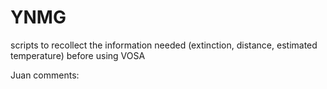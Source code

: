 # YNMG
scripts to recollect the information needed (extinction, distance, estimated temperature) before using VOSA

Juan comments:
